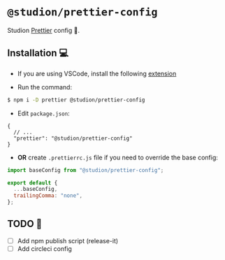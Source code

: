 # `@studion/prettier-config`

Studion [Prettier](https://prettier.io) config 💄.

## Installation 💻

- If you are using VSCode, install the following
  [extension](https://marketplace.visualstudio.com/items?itemName=esbenp.prettier-vscode)

- Run the command:

```bash
$ npm i -D prettier @studion/prettier-config
```

- Edit `package.json`:

```jsonc
{
  // ...
  "prettier": "@studion/prettier-config"
}
```

- **OR** create `.prettierrc.js` file if you need to override the base config:

```js
import baseConfig from "@studion/prettier-config";

export default {
  ...baseConfig,
  trailingComma: "none",
};
```

## TODO 📝

- [ ] Add npm publish script (release-it)
- [ ] Add circleci config
